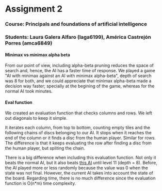 # Assignment 2

### Course: Principals and foundations of artificial intelligence

### Students: Laura Galera Alfaro (laga6199), América Castrejón Porres (amca6849)

#### Minimax vs minimax alpha beta

From our point of view, including alpha-beta pruning reduces the space of search and, hence, the AI has a faster time of response. We played a game "AI with minimax against an AI with minimax alpha-beta", depth of search was 8 for both, and we could appreciate that minimax alpha-beta made a decision way faster; specially at the begining of the game, whereas for the normal AI took minutes. 

#### Eval function

We created an evaluation function that checks columns and rows. We left out diagonals to keep it simple.

It iterates each column, from top to bottom, counting empty tiles and the following chains of discs belonging to our AI. It stops when it reaches the end of the column or it finds a disc from the human player. Similar for rows. The difference is that it keeps evaluating the row after finding a disc from the human player, but spliting the chain.

There is a big difference when including this evaluation function. Not only it beats the normal AI, but it also beats [this AI](https://www.helpfulgames.com/subjects/brain-training/connect-four.html) until level 11 (depth = 8). Before, the AI played more or less randomly because the value was 0 when the state was not final. However, the current AI takes into account the state of the board. Regarding time, there is no much difference since the evaluation function is O(n*m) time complexity.
